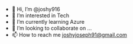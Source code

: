 - 👋 Hi, I’m @joshy916
- 👀 I’m interested in Tech
- 🌱 I’m currently learning Azure
- 💞️ I’m looking to collaborate on ...
- 📫 How to reach me joshyjoseph91@gmail.com

<!---
joshy916/joshy916 is a ✨ special ✨ repository because its `README.md` (this file) appears on your GitHub profile.
You can click the Preview link to take a look at your changes.
--->
